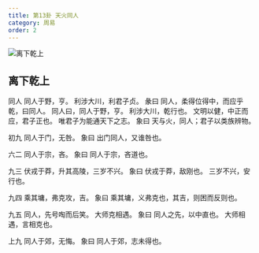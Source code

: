 ```yaml
---
title: 第13卦 天火同人
category: 周易
order: 2
---
```


![离下乾上](https://upload.wikimedia.org/wikipedia/commons/6/65/Yijing13.jpg)

## 离下乾上

同人 同人于野，亨。 利涉大川，利君子贞。
彖曰 同人，柔得位得中，而应乎乾，曰同人。 同人曰，同人于野，亨。 利涉大川，乾行也。 文明以健，中正而应，君子正也。 唯君子为能通天下之志。
象曰 天与火，同人；君子以类族辨物。

初九 同人于门，无咎。
象曰 出门同人，又谁咎也。

六二 同人于宗，吝。
象曰 同人于宗，吝道也。

九三 伏戎于莽，升其高陵，三岁不兴。
象曰 伏戎于莽，敌刚也。 三岁不兴，安行也。

九四 乘其墉，弗克攻，吉。
象曰 乘其墉，义弗克也，其吉，则困而反则也。

九五 同人，先号啕而后笑。 大师克相遇。
象曰 同人之先，以中直也。 大师相遇，言相克也。

上九 同人于郊，无悔。
象曰 同人于郊，志未得也。